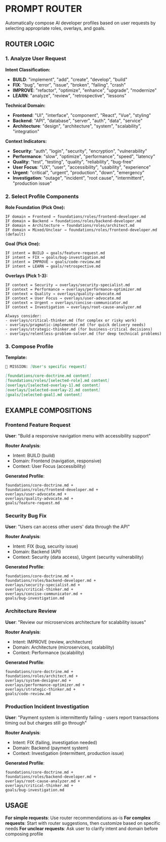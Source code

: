 # PROMPT ROUTER

Automatically compose AI developer profiles based on user requests by selecting appropriate roles, overlays, and goals.

## ROUTER LOGIC

### 1. Analyze User Request

**Intent Classification:**
- **BUILD**: "implement", "add", "create", "develop", "build"
- **FIX**: "bug", "error", "issue", "broken", "failing", "crash"
- **IMPROVE**: "refactor", "optimize", "enhance", "upgrade", "modernize"
- **LEARN**: "analyze", "review", "retrospective", "lessons"

**Technical Domain:**
- **Frontend**: "UI", "interface", "component", "React", "Vue", "styling"
- **Backend**: "API", "database", "server", "auth", "data", "service"
- **Architecture**: "design", "architecture", "system", "scalability", "integration"

**Context Indicators:**
- **Security**: "auth", "login", "security", "encryption", "vulnerability"
- **Performance**: "slow", "optimize", "performance", "speed", "latency"
- **Quality**: "test", "testing", "quality", "reliability", "bug-free"
- **User Focus**: "UX", "user", "accessibility", "usability", "experience"
- **Urgent**: "critical", "urgent", "production", "down", "emergency"
- **Investigation**: "outage", "incident", "root cause", "intermittent", "production issue"

### 2. Select Profile Components

**Role Foundation (Pick One):**
```
IF domain = Frontend → foundations/roles/frontend-developer.md
IF domain = Backend → foundations/roles/backend-developer.md  
IF domain = Architecture → foundations/roles/architect.md
IF domain = Mixed/Unclear → foundations/roles/frontend-developer.md (default)
```

**Goal (Pick One):**
```
IF intent = BUILD → goals/feature-request.md
IF intent = FIX → goals/bug-investigation.md
IF intent = IMPROVE → goals/code-review.md
IF intent = LEARN → goals/retrospective.md
```

**Overlays (Pick 1-3):**
```
IF context = Security → overlays/security-specialist.md
IF context = Performance → overlays/performance-optimizer.md
IF context = Quality → overlays/quality-advocate.md
IF context = User Focus → overlays/user-advocate.md
IF context = Urgent → overlays/concise-communicator.md
IF context = Investigation → overlays/root-cause-analyzer.md

Always consider:
- overlays/critical-thinker.md (for complex or risky work)
- overlays/pragmatic-implementer.md (for quick delivery needs)
- overlays/strategic-thinker.md (for business-critical decisions)
- overlays/relentless-problem-solver.md (for deep technical problems)
```

### 3. Compose Profile

**Template:**
```markdown
🎯 MISSION: [User's specific request]

[foundations/core-doctrine.md content]
[foundations/roles/[selected-role].md content]
[overlays/[selected-overlay-1].md content]
[overlays/[selected-overlay-2].md content]
[goals/[selected-goal].md content]
```

## EXAMPLE COMPOSITIONS

### Frontend Feature Request
**User**: "Build a responsive navigation menu with accessibility support"

**Router Analysis**:
- Intent: BUILD (build)
- Domain: Frontend (navigation, responsive)
- Context: User Focus (accessibility)

**Generated Profile**:
```
foundations/core-doctrine.md +
foundations/roles/frontend-developer.md +
overlays/user-advocate.md +
overlays/quality-advocate.md +
goals/feature-request.md
```

### Security Bug Fix
**User**: "Users can access other users' data through the API"

**Router Analysis**:
- Intent: FIX (bug, security issue)
- Domain: Backend (API)
- Context: Security (data access), Urgent (security vulnerability)

**Generated Profile**:
```
foundations/core-doctrine.md +
foundations/roles/backend-developer.md +
overlays/security-specialist.md +
overlays/critical-thinker.md +
overlays/concise-communicator.md +
goals/bug-investigation.md
```

### Architecture Review
**User**: "Review our microservices architecture for scalability issues"

**Router Analysis**:
- Intent: IMPROVE (review, architecture)
- Domain: Architecture (microservices, scalability)
- Context: Performance (scalability)

**Generated Profile**:
```
foundations/core-doctrine.md +
foundations/roles/architect.md +
overlays/system-designer.md +
overlays/performance-optimizer.md +
overlays/strategic-thinker.md +
goals/code-review.md
```

### Production Incident Investigation
**User**: "Payment system is intermittently failing - users report transactions timing out but charges still go through"

**Router Analysis**:
- Intent: FIX (failing, investigation needed)
- Domain: Backend (payment system)
- Context: Investigation (intermittent, production issue)

**Generated Profile**:
```
foundations/core-doctrine.md +
foundations/roles/backend-developer.md +
overlays/root-cause-analyzer.md +
overlays/critical-thinker.md +
goals/bug-investigation.md
```

## USAGE

**For simple requests**: Use router recommendations as-is
**For complex requests**: Start with router suggestions, then customize based on specific needs
**For unclear requests**: Ask user to clarify intent and domain before composing profile